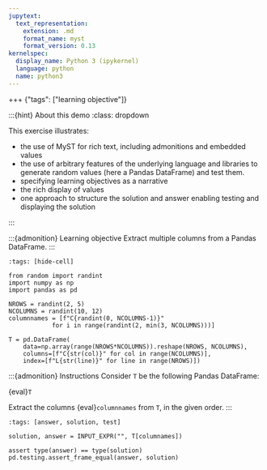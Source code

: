 ```yaml
---
jupytext:
  text_representation:
    extension: .md
    format_name: myst
    format_version: 0.13
kernelspec:
  display_name: Python 3 (ipykernel)
  language: python
  name: python3
---
```


+++ {"tags": ["learning objective"]}

:::{hint} About this demo
:class: dropdown

This exercise illustrates:
- the use of MyST for rich text, including admonitions and embedded values
- the use of arbitrary features of the underlying language and
  libraries to generate random values (here a Pandas DataFrame) and
  test them.
- specifying learning objectives as a narrative
- the rich display of values
- one approach to structure the solution and answer enabling testing
  and displaying the solution

:::

:::{admonition} Learning objective
Extract multiple columns from a Pandas DataFrame.
:::

```{code-cell}
:tags: [hide-cell]

from random import randint
import numpy as np
import pandas as pd

NROWS = randint(2, 5)
NCOLUMNS = randint(10, 12)
columnnames = [f"C{randint(0, NCOLUMNS-1)}"
            for i in range(randint(2, min(3, NCOLUMNS)))]

T = pd.DataFrame(
    data=np.array(range(NROWS*NCOLUMNS)).reshape(NROWS, NCOLUMNS),
    columns=[f"C{str(col)}" for col in range(NCOLUMNS)],
    index=[f"L{str(line)}" for line in range(NROWS)])
```

:::{admonition} Instructions
Consider `T` be the following Pandas DataFrame:

{eval}`T`

Extract the columns {eval}`columnnames` from `T`, in the given order.
:::

```{code-cell}
:tags: [answer, solution, test]

solution, answer = INPUT_EXPR("", T[columnames])

assert type(answer) == type(solution)
pd.testing.assert_frame_equal(answer, solution)
```
